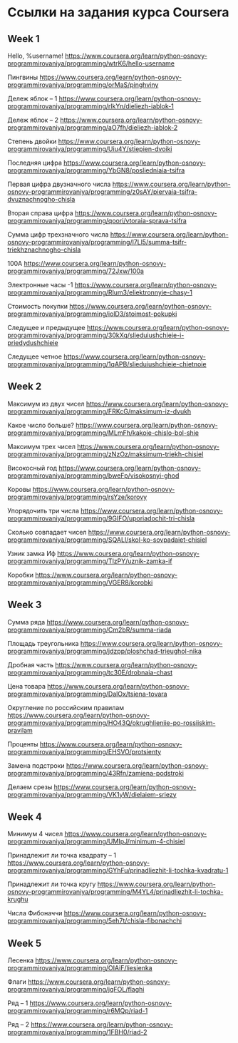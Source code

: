 # Ссылки на задания курса Coursera
## Week 1

Hello, %username!
https://www.coursera.org/learn/python-osnovy-programmirovaniya/programming/wtrK6/hello-username

Пингвины
https://www.coursera.org/learn/python-osnovy-programmirovaniya/programming/orMaS/pinghviny

Дележ яблок – 1
https://www.coursera.org/learn/python-osnovy-programmirovaniya/programming/rlkYn/dieliezh-iablok-1

Дележ яблок – 2
https://www.coursera.org/learn/python-osnovy-programmirovaniya/programming/aO7fh/dieliezh-iablok-2

Степень двойки
https://www.coursera.org/learn/python-osnovy-programmirovaniya/programming/Uiu4Y/stiepien-dvoiki

Последняя цифра
https://www.coursera.org/learn/python-osnovy-programmirovaniya/programming/YbGN8/posliedniaia-tsifra

Первая цифра двузначного числа
https://www.coursera.org/learn/python-osnovy-programmirovaniya/programming/z0sAY/piervaia-tsifra-dvuznachnogho-chisla

Вторая справа цифра
https://www.coursera.org/learn/python-osnovy-programmirovaniya/programming/qoori/vtoraia-sprava-tsifra

Сумма цифр трехзначного числа
https://www.coursera.org/learn/python-osnovy-programmirovaniya/programming/l7Ll5/summa-tsifr-triekhznachnogho-chisla

100А
https://www.coursera.org/learn/python-osnovy-programmirovaniya/programming/72Jxw/100a

Электронные часы -1
https://www.coursera.org/learn/python-osnovy-programmirovaniya/programming/Rlum3/eliektronnyie-chasy-1

Стоимость покупки
https://www.coursera.org/learn/python-osnovy-programmirovaniya/programming/iolD3/stoimost-pokupki

Следущее и предыдущее
https://www.coursera.org/learn/python-osnovy-programmirovaniya/programming/30kXq/slieduiushchieie-i-priedydushchieie

Следущее четное
https://www.coursera.org/learn/python-osnovy-programmirovaniya/programming/1qAPB/slieduiushchieie-chietnoie

## Week 2

Максимум из двух чисел
https://www.coursera.org/learn/python-osnovy-programmirovaniya/programming/FRKcG/maksimum-iz-dvukh

Какое число больше?
https://www.coursera.org/learn/python-osnovy-programmirovaniya/programming/MLmFh/kakoie-chislo-bol-shie

Максимум трех чисел
https://www.coursera.org/learn/python-osnovy-programmirovaniya/programming/zNzOz/maksimum-triekh-chisiel

Високосный год
https://www.coursera.org/learn/python-osnovy-programmirovaniya/programming/bweFp/visokosnyi-ghod

Коровы
https://www.coursera.org/learn/python-osnovy-programmirovaniya/programming/rsYze/korovy

Упорядочить три числа
https://www.coursera.org/learn/python-osnovy-programmirovaniya/programming/9GIFO/uporiadochit-tri-chisla

Сколько совпадает чисел
https://www.coursera.org/learn/python-osnovy-programmirovaniya/programming/SQALl/skol-ko-sovpadaiet-chisiel

Узник замка Иф
https://www.coursera.org/learn/python-osnovy-programmirovaniya/programming/TlzPY/uznik-zamka-if

Коробки
https://www.coursera.org/learn/python-osnovy-programmirovaniya/programming/VGER8/korobki

## Week 3

Сумма ряда
https://www.coursera.org/learn/python-osnovy-programmirovaniya/programming/Cm2bR/summa-riada

Площадь треугольника
https://www.coursera.org/learn/python-osnovy-programmirovaniya/programming/jdzpp/ploshchad-trieughol-nika

Дробная часть
https://www.coursera.org/learn/python-osnovy-programmirovaniya/programming/tc30E/drobnaia-chast

Цена товара
https://www.coursera.org/learn/python-osnovy-programmirovaniya/programming/DalOx/tsiena-tovara

Округление по российским правилам
https://www.coursera.org/learn/python-osnovy-programmirovaniya/programming/HO43Q/okrughlieniie-po-rossiiskim-pravilam

Проценты
https://www.coursera.org/learn/python-osnovy-programmirovaniya/programming/EHSVO/protsienty

Замена подстроки
https://www.coursera.org/learn/python-osnovy-programmirovaniya/programming/43Rfn/zamiena-podstroki

Делаем срезы
https://www.coursera.org/learn/python-osnovy-programmirovaniya/programming/VK1yW/dielaiem-sriezy

## Week 4

Минимум 4 чисел
https://www.coursera.org/learn/python-osnovy-programmirovaniya/programming/UMIpJ/minimum-4-chisiel

Принадлежит ли точка квадрату – 1
https://www.coursera.org/learn/python-osnovy-programmirovaniya/programming/GYhFu/prinadliezhit-li-tochka-kvadratu-1

Принадлежит ли точка кругу
https://www.coursera.org/learn/python-osnovy-programmirovaniya/programming/M4YL4/prinadliezhit-li-tochka-krughu

Числа Фибоначчи
https://www.coursera.org/learn/python-osnovy-programmirovaniya/programming/5eh7t/chisla-fibonachchi

## Week 5

Лесенка
https://www.coursera.org/learn/python-osnovy-programmirovaniya/programming/OIAiF/liesienka

Флаги
https://www.coursera.org/learn/python-osnovy-programmirovaniya/programming/jqFOL/flaghi

Ряд – 1
https://www.coursera.org/learn/python-osnovy-programmirovaniya/programming/r6MQp/riad-1

Ряд – 2
https://www.coursera.org/learn/python-osnovy-programmirovaniya/programming/1FBH0/riad-2













